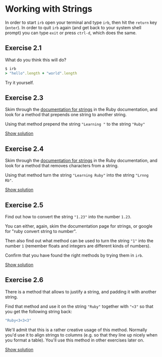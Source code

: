 # Working with Strings

In order to start `irb` open your terminal and type `irb`, then hit the
`return` key (`enter`). In order to quit `irb` again (and get back to your
system shell prompt) you can type `exit` or press `ctrl-d`, which does the
same.

## Exercise 2.1

What do you think this will do?

```ruby
$ irb
> "hello".length + "world".length
```

Try it yourself.

## Exercise 2.3

Skim through the <a href="https://ruby-doc.org/core-2.1.4/String.html">documentation for strings</a>
in the Ruby documentation, and look for a method that prepends one string
to another string.

Using that method prepend the string `"Learning "` to the string `"Ruby"`

<a href="https://wdi-sg.github.io/ruby-for-beginners/solutions/strings-3.html" class="solution">Show solution</a>

## Exercise 2.4

Skim through the <a href="https://ruby-doc.org/core-2.1.4/String.html">documentation for strings</a>
in the Ruby documentation, and look for a method that removes characters
from a string.

Using that method turn the string `"Learning Ruby"` into the string `"Lrnng Rb"`.

<a href="https://wdi-sg.github.io/ruby-for-beginners/solutions/strings-4.html" class="solution">Show solution</a>

## Exercise 2.5

Find out how to convert the string `"1.23"` into the number `1.23`.

You can either, again, skim the documentation page for strings, or google for
"ruby convert string to number".

Then also find out what method can be used to turn the string `"1"` into the
number `1` (remember floats and integers are different kinds of numbers).

Confirm that you have found the right methods by trying them in `irb`.

<a href="https://wdi-sg.github.io/ruby-for-beginners/solutions/strings-5.html" class="solution">Show solution</a>

## Exercise 2.6

There is a method that allows to justify a string, and padding it with another
string.

Find that method and use it on the string `"Ruby"` together with `"<3"` so that
you get the following string back:

```ruby
"Ruby<3<3<3"
```

We'll admit that this is a rather creative usage of this method. Normally you'd
use it to align strings to columns (e.g. so that they line up nicely when you
format a table). You'll use this method in other exercises later on.

<a href="https://wdi-sg.github.io/ruby-for-beginners/solutions/strings-6.html" class="solution">Show solution</a>

